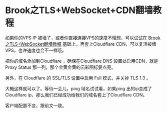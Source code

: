 # Brook之TLS+WebSocket+CDN翻墙教程

如果你的VPS IP 被墙了，或者你直接连接VPS的速度不理想，可以试试在 [Brook之TLS+WebSocket翻墙教程](https://github.com/bannedbook/fanqiang/blob/master/v2ss/Brook%E4%B9%8BTLS+WebSocket%E7%BF%BB%E5%A2%99%E6%95%99%E7%A8%8B.md) 基础上，再套上Cloudflare CDN，可以复活被墙VPS，也许速度也会不一样哦。

把你的域名添加到Cloudflare ，确保在Cloudflare DNS 设置处启用CDN，就是Proxy Status 那一列，那个金黄金黄的云彩图标要点亮。

另外，在 Cloudflare 的 SSL/TLS 设置中启用 Full 模式，并关掉 TLS 1.3 。

大概这样就可以了。等待一会儿，ping 域名试试看，如果ping 出的ip变成了 Cloudflare ip，那么我们已经成功给我们的域名套上了Cloudflare CDN。

客户端配置不变，跟前文一致。
